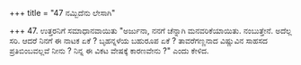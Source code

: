+++
title = "47 ನಮ್ಬಿದೆನು ಲೇಸಾಗಿ"

+++
47. ಉತ್ತರನಿಗೆ ಸಮಾಧಾನವಾಯಿತು "ಅರ್ಜುನಾ,  ನನಗೆ ಚೆನ್ನಾಗಿ ಮನವರಿಕೆಯಾಯಿತು. ನಂಬುತ್ತೇನೆ. ಅದೆಲ್ಲ ಸರಿ. ಆದರೆ ನಿನಗೆ ಈ ನಾಟಕ ಏಕೆ ? ಬೃಹನ್ನಳೆಯ ಬಹುರೂಪ ಏಕೆ ? ತಾವರೆಗಣ್ಣನಾದ ವಿಷ್ಣುವಿನ ಸಾಹಸದ ಪ್ರತಿಬಿಂಬವಲ್ಲವೆ ನೀನು ? ನಿನ್ನ ಈ ವಿಕಟ ವೇಷಕ್ಕೆ ಕಾರಣವೇನು ?" ಎಂದು ಕೇಳಿದ.